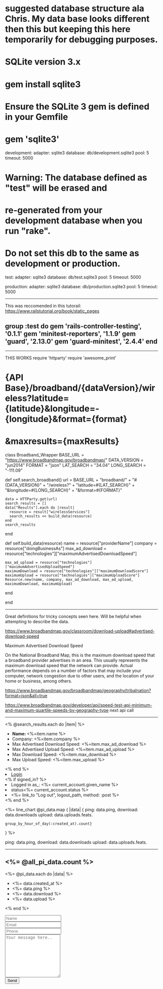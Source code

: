 # suggested database structure ala Chris. My data base looks different then this but keeping this here temporarily for debugging purposes.

# SQLite version 3.x
#   gem install sqlite3
#
#   Ensure the SQLite 3 gem is defined in your Gemfile
#   gem 'sqlite3'
development:
  adapter: sqlite3
  database: db/development.sqlite3
  pool: 5
  timeout: 5000

# Warning: The database defined as "test" will be erased and
# re-generated from your development database when you run "rake".
# Do not set this db to the same as development or production.
test:
  adapter: sqlite3
  database: db/test.sqlite3
  pool: 5
  timeout: 5000

production:
  adapter: sqlite3
  database: db/production.sqlite3
  pool: 5
  timeout: 5000
_______________________________
This was reccomended in this tutorail: https://www.railstutorial.org/book/static_pages

group :test do
  gem 'rails-controller-testing', '0.1.1'
  gem 'minitest-reporters',       '1.1.9'
  gem 'guard',                    '2.13.0'
  gem 'guard-minitest',           '2.4.4'
end
---------------------------------------------
<!-- <section>
  <h1>What's your speed?</h1>
  <div class="container" width="940px">
    <div class="row-fluid">
      <div class="span6 divide">
        <div class="container">
          <form action="">
            <div class="row">
              <div>
                <label>Lattitude</label><input class="span3" placeholder=" Lattitude" type="text">
                <label>Longitude</label><input class="span3" placeholder="Longitude" type="text">
                <div><button class="btn btn-primary">search</button>
                </div>
              </div>
            </div>
          </form>
        </div>
      </div>
    </div>
  </div>
</section> -->


---------------------------------------------
THIS WORKS
require 'httparty'
require 'awesome_print'
# {API Base}/broadband/{dataVersion}/wireless?latitude={latitude}&longitude=-{longitude}&format={format}

# &maxresults={maxResults}
class Broadband_Wrapper
  BASE_URL = "https://www.broadbandmap.gov/broadbandmap/"
  DATA_VERSION = "jun2014"
  FORMAT = "json"
  LAT_SEARCH = "34.04"
  LONG_SEARCH = "-111.09"

  def self.search_broadband()
    url = BASE_URL + "broadband/" + "#{DATA_VERSION}" + "/wireless?" + "latitude=#{LAT_SEARCH}" + "&longitude=#{LONG_SEARCH}" + "&format=#{FORMAT}"




    data = HTTParty.get(url)
    search_results = []
    data["Results"].each do |result|
      resource = result["wirelessServices"]
      search_results << build_data(resource)
    end
    search_results
  end

  def self.build_data(resource)
    name = resource["providerName"]
    company = resource["doingBusinessAs"]
    max_ad_download = resource["technologies"]["maximumAdvertisedDownloadSpeed"]

    max_ad_upload = resource["technologies"]["maximumAdvertisedUploadSpeed"]
    maximumDownload = resource["technologies"]["maximumDownloadScore"]
    maximumUpload = resource["technologies"]["maximumUploadScore"]
    Resource.new(name, company, max_ad_download, max_ad_upload, maximumDownload, maximumUpload)
  end


end


------------------------------------------------
Great definitions for tricky concepts seen here. Will be helpful when attempting to describe the data.

https://www.broadbandmap.gov/classroom/download-upload#advertised-download-speed

Maximum Advertised Download Speed

On the National Broadband Map, this is the maximum download speed that a broadband provider advertises in an area. This usually represents the maximum download speed that the network can provide. Actual performance depends on a number of factors that may include your computer, network congestion due to other users, and the location of your home or business, among others.



https://www.broadbandmap.gov/broadbandmap/geography/tribalnation?format=json&all=true


https://www.broadbandmap.gov/developer/api/speed-test-api-minimum-and-maximum-quartile-speeds-by-geography-type next api call

------------------------------
<% @search_results.each do |item|  %>
  <ul>
    <li><strong>Name: </strong><%=item.name  %> </li>
    <li> Company: <%=item.company %> </li>
    <li> Max Advertised Download Speed: <%=item.max_ad_download %> </li>
    <li>Max Advertised Upload Speed: <%=item.max_ad_upload %></li>
    <li> Max Download Speed: <%=item.max_download %></li>
    <li> Max Upload Speed: <%=item.max_upload %></li>
  </ul>
<% end %>


<li><a href="login" class="login">Login</a></li>
  <% if signed_in? %>
    <li>Logged in as_: <%= current_account.given_name %></li>
                      <li> status<%= current_account.status %></li>
    <li> <%= link_to "Log out", logout_path, method: :post %></li>
  <% end %>






  <!-- <%# @pi_data.each do |item| %>
  <ul>
    <li> ping: <%=item.ping %></li>
    <li> Download: <%=item.download %></li>
    <li> Upload: <%=item.upload %></li>

  </ul>

  <% end %> -->



  <%= line_chart @pi_data.map { |data|
  {
    ping: data.ping,
    download: data.downloads
    upload: data.uploads.feats.

    group_by_hour_of_day(:created_at).count}
} %>


ping: data.ping,
download: data.downloads
upload: data.uploads.feats.



---------------------
<h2><%= @all_pi_data.count %></h2>

<%= @pi_data.each do |data| %>
<ul>
  <li><%= data.created_at %></li>
  <li><%= data.ping %></li>
  <li><%= data.download %></li>
  <li><%= data.upload %></li>
</ul>

<% end %>



<div class="col-lg-10 col-lg-offset-1 text-center">
    <form class="contact-form row">
        <div class="col-md-4">
            <label></label>
            <input type="text" class="form-control" placeholder="Name">
        </div>
        <div class="col-md-4">
            <label></label>
            <input type="text" class="form-control" placeholder="Email">
        </div>
        <div class="col-md-4">
            <label></label>
            <input type="text" class="form-control" placeholder="Phone">
        </div>
        <div class="col-md-12">
            <label></label>
            <textarea class="form-control" rows="9" placeholder="Your message here.."></textarea>
        </div>
        <div class="col-md-4 col-md-offset-4">
            <label></label>
            <button type="button" data-toggle="modal" data-target="#alertModal" class="btn btn-primary btn-block btn-lg">Send <i class="ion-android-arrow-forward"></i></button>
        </div>
    </form>
